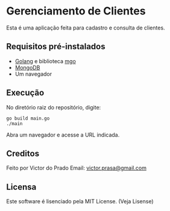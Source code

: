 Gerenciamento de Clientes
=========================
Esta é uma aplicação feita para cadastro e consulta de clientes.

Requisitos pré-instalados
-------------------------

 * [Golang](https://golang.org/) e biblioteca [mgo](https://labix.org/mgo)
 * [MongoDB](https://www.mongodb.com/)
 * Um navegador

Execução
--------
No diretório raiz do repositório, digite:

    go build main.go
    ./main

Abra um navegador e acesse a URL indicada.

Creditos
--------
Feito por Victor do Prado
Email: victor.prasa@gmail.com

Licensa
-------
Este software é lisenciado pela MIT License. (Veja Lisense)
